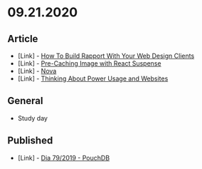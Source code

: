 # 09.21.2020

## Article

- \[Link\] - [How To Build Rapport With Your Web Design Clients](https://www.smashingmagazine.com/2020/09/rapport-web-design-clients/)
- \[Link\] - [Pre-Caching Image with React Suspense](https://css-tricks.com/pre-caching-image-with-react-suspense/)
- \[Link\] - [Nova](https://css-tricks.com/nova/)
- \[Link\] - [Thinking About Power Usage and Websites](https://css-tricks.com/thinking-about-power-usage-and-websites/)

## General

- Study day

## Published

- \[Link\] - [Dia 79/2019 - PouchDB](https://nerdcalistenico.com.br/hemersonvianna/artigos/daysofcode/2019/dia-79-pouchdb/)
